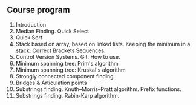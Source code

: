 ## Course program

1. Introduction
2. Median Finding. Quick Select
3. Quick Sort
4. Stack based on array, based on linked lists. Keeping the minimum in a stack. Correct Brackets Sequences.
5. Control Version Systems. Git. How to use. 
6. Minimum spanning tree: Prim's algorithm
7. Minimum spanning tree: Kruskal's algorithm
8. Strongly connected component finding 
9. Bridges & Articulation points
10. Substrings finding. Knuth–Morris–Pratt algorithm. Prefix functions.
11. Substrings finding. Rabin-Karp algorithm.
